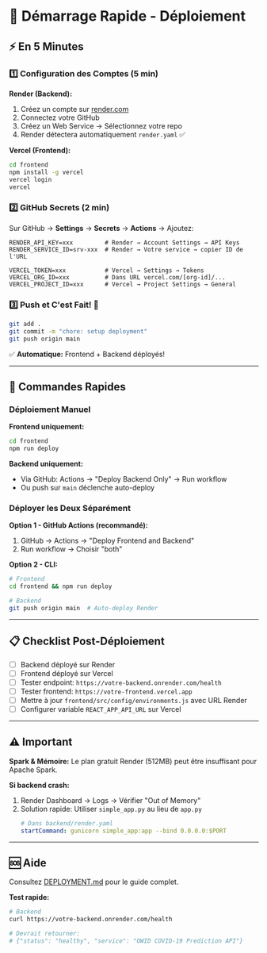 # 🚀 Démarrage Rapide - Déploiement

## ⚡ En 5 Minutes

### 1️⃣ Configuration des Comptes (5 min)

**Render (Backend):**
1. Créez un compte sur [render.com](https://render.com)
2. Connectez votre GitHub
3. Créez un Web Service → Sélectionnez votre repo
4. Render détectera automatiquement `render.yaml` ✅

**Vercel (Frontend):**
```bash
cd frontend
npm install -g vercel
vercel login
vercel
```

### 2️⃣ GitHub Secrets (2 min)

Sur GitHub → **Settings** → **Secrets** → **Actions** → Ajoutez:

```
RENDER_API_KEY=xxx         # Render → Account Settings → API Keys
RENDER_SERVICE_ID=srv-xxx  # Render → Votre service → copier ID de l'URL

VERCEL_TOKEN=xxx           # Vercel → Settings → Tokens
VERCEL_ORG_ID=xxx          # Dans URL vercel.com/[org-id]/...
VERCEL_PROJECT_ID=xxx      # Vercel → Project Settings → General
```

### 3️⃣ Push et C'est Fait! 🎉

```bash
git add .
git commit -m "chore: setup deployment"
git push origin main
```

✅ **Automatique:** Frontend + Backend déployés!

---

## 🎯 Commandes Rapides

### Déploiement Manuel

**Frontend uniquement:**
```bash
cd frontend
npm run deploy
```

**Backend uniquement:**
- Via GitHub: Actions → "Deploy Backend Only" → Run workflow
- Ou push sur `main` déclenche auto-deploy

### Déployer les Deux Séparément

**Option 1 - GitHub Actions (recommandé):**
1. GitHub → Actions → "Deploy Frontend and Backend"
2. Run workflow → Choisir "both"

**Option 2 - CLI:**
```bash
# Frontend
cd frontend && npm run deploy

# Backend
git push origin main  # Auto-deploy Render
```

---

## 📋 Checklist Post-Déploiement

- [ ] Backend déployé sur Render
- [ ] Frontend déployé sur Vercel
- [ ] Tester endpoint: `https://votre-backend.onrender.com/health`
- [ ] Tester frontend: `https://votre-frontend.vercel.app`
- [ ] Mettre à jour `frontend/src/config/environments.js` avec URL Render
- [ ] Configurer variable `REACT_APP_API_URL` sur Vercel

---

## ⚠️ Important

**Spark & Mémoire:** Le plan gratuit Render (512MB) peut être insuffisant pour Apache Spark.

**Si backend crash:**
1. Render Dashboard → Logs → Vérifier "Out of Memory"
2. Solution rapide: Utiliser `simple_app.py` au lieu de `app.py`
   ```yaml
   # Dans backend/render.yaml
   startCommand: gunicorn simple_app:app --bind 0.0.0.0:$PORT
   ```

---

## 🆘 Aide

Consultez [DEPLOYMENT.md](./DEPLOYMENT.md) pour le guide complet.

**Test rapide:**
```bash
# Backend
curl https://votre-backend.onrender.com/health

# Devrait retourner:
# {"status": "healthy", "service": "OWID COVID-19 Prediction API"}
```
